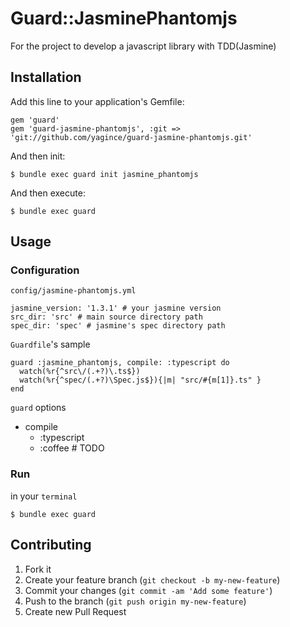 # Guard::JasminePhantomjs

For the project to develop a javascript library with TDD(Jasmine)

## Installation

Add this line to your application's Gemfile:

    gem 'guard'
    gem 'guard-jasmine-phantomjs', :git => 'git://github.com/yagince/guard-jasmine-phantomjs.git'

And then init:

    $ bundle exec guard init jasmine_phantomjs

And then execute:

    $ bundle exec guard

## Usage

### Configuration

`config/jasmine-phantomjs.yml`

    jasmine_version: '1.3.1' # your jasmine version
    src_dir: 'src' # main source directory path
    spec_dir: 'spec' # jasmine's spec directory path

`Guardfile`'s sample

    guard :jasmine_phantomjs, compile: :typescript do
      watch(%r{^src\/(.+?)\.ts$})
      watch(%r{^spec/(.+?)\Spec.js$}){|m| "src/#{m[1]}.ts" }
    end

`guard` options

- compile
    - :typescript
    - :coffee # TODO

### Run

in your `terminal`

    $ bundle exec guard
    

## Contributing

1. Fork it
2. Create your feature branch (`git checkout -b my-new-feature`)
3. Commit your changes (`git commit -am 'Add some feature'`)
4. Push to the branch (`git push origin my-new-feature`)
5. Create new Pull Request

